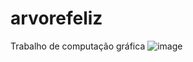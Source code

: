 # arvorefeliz
Trabalho de computação gráfica
![image](https://user-images.githubusercontent.com/89647700/186793291-6271a966-e684-4f8c-8d72-3bc9887b09af.png)

